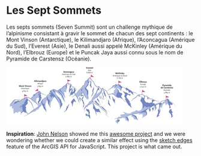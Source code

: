 # Les Sept Sommets

Les septs sommets (Seven Summit) sont un challenge mythique de l’alpinisme consistant à gravir le sommet de chacun des sept continents : le Mont Vinson (Antarctique), le Kilimandjaro (Afrique), l’Aconcagua (Amérique du Sud), l’Everest (Asie), le Denali aussi appelé McKinley (Amérique du Nord), l’Elbrouz (Europe) et le Puncak Jaya aussi connu sous le nom de Pyramide de Carstensz (Océanie).  

![screenshot](./images/Sommets.jpg)

**Inspiration**: [John Nelson](https://twitter.com/John_M_Nelson) showed me this [awesome project](https://www.sketchnthecity.com/) and we were wondering whether we could create a similar effect using the [sketch edges](https://developers.arcgis.com/javascript/latest/api-reference/esri-symbols-edges-SketchEdges3D.html) feature of the ArcGIS API for JavaScript. This project is what came out.
